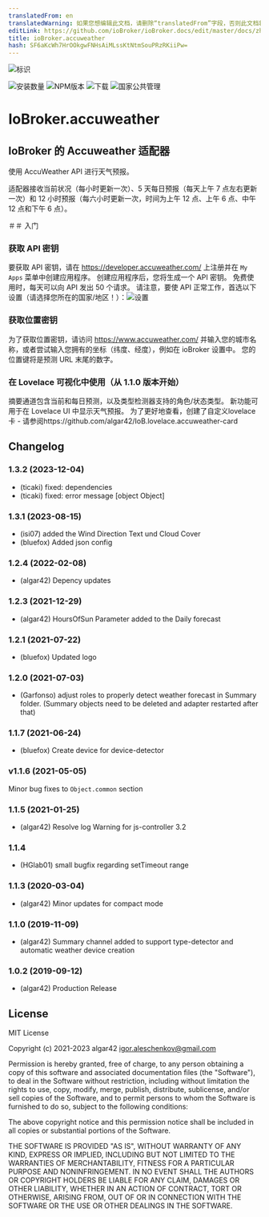 ```yaml
---
translatedFrom: en
translatedWarning: 如果您想编辑此文档，请删除“translatedFrom”字段，否则此文档将再次自动翻译
editLink: https://github.com/ioBroker/ioBroker.docs/edit/master/docs/zh-cn/adapterref/iobroker.accuweather/README.md
title: ioBroker.accuweather
hash: SF6aKcWh7HrOOkgwFNHsAiMLssKtNtmSouPRzRKiiPw=
---
```

![标识](../../../en/adapterref/iobroker.accuweather/admin/accuweather.png)

![安装数量](http://iobroker.live/badges/accuweather-stable.svg)
![NPM版本](http://img.shields.io/npm/v/iobroker.accuweather.svg)
![下载](https://img.shields.io/npm/dm/iobroker.accuweather.svg)
![国家公共管理](https://nodei.co/npm/iobroker.accuweather.png?downloads=true)

# IoBroker.accuweather
## IoBroker 的 Accuweather 适配器
使用 AccuWeather API 进行天气预报。

适配器接收当前状况（每小时更新一次）、5 天每日预报（每天上午 7 点左右更新一次）和 12 小时预报（每六小时更新一次，时间为上午 12 点、上午 6 点、中午 12 点和下午 6 点）。

＃＃ 入门
### 获取 API 密钥
要获取 API 密钥，请在 https://developer.accuweather.com/ 上注册并在 `My Apps` 菜单中创建应用程序。
创建应用程序后，您将生成一个 API 密钥。
免费使用时，每天可以向 API 发出 50 个请求。
请注意，要使 API 正常工作，首选以下设置（请选择您所在的国家/地区！）：![设置](../../../en/adapterref/iobroker.accuweather/admin/image.png)

### 获取位置密钥
为了获取位置密钥，请访问 https://www.accuweather.com/ 并输入您的城市名称，或者尝试输入您拥有的坐标（纬度、经度），例如在 ioBroker 设置中。
您的位置键将是预测 URL 末尾的数字。

### 在 Lovelace 可视化中使用（从 1.1.0 版本开始）
摘要通道包含当前和每日预测，以及类型检测器支持的角色/状态类型。
新功能可用于在 Lovelace UI 中显示天气预报。
为了更好地查看，创建了自定义lovelace卡 - 请参阅https://github.com/algar42/IoB.lovelace.accuweather-card

## Changelog
<!--
	Placeholder for the next version (at the beginning of the line):
	### **WORK IN PROGRESS**
-->
### 1.3.2 (2023-12-04)
* (ticaki) fixed: dependencies
* (ticaki) fixed: error message [object Object]

### 1.3.1 (2023-08-15)
* (isi07) added the Wind Direction Text und Cloud Cover
* (bluefox) Added json config

### 1.2.4 (2022-02-08)
* (algar42) Depency updates

### 1.2.3 (2021-12-29)
* (algar42) HoursOfSun Parameter added to the Daily forecast

### 1.2.1 (2021-07-22)
* (bluefox) Updated logo

### 1.2.0 (2021-07-03)
* (Garfonso) adjust roles to properly detect weather forecast in Summary folder. (Summary objects need to be deleted and adapter restarted after that)

### 1.1.7 (2021-06-24)
* (bluefox) Create device for device-detector

### v1.1.6 (2021-05-05)
Minor bug fixes to `Object.common` section

### 1.1.5 (2021-01-25)
* (algar42) Resolve log Warning for js-controller 3.2

### 1.1.4
* (HGlab01) small bugfix regarding setTimeout range

### 1.1.3 (2020-03-04)
* (algar42) Minor updates for compact mode

### 1.1.0 (2019-11-09)
* (algar42) Summary channel added to support type-detector and automatic weather device creation

### 1.0.2 (2019-09-12)
* (algar42) Production Release

## License
MIT License

Copyright (c) 2021-2023 algar42 <igor.aleschenkov@gmail.com>

Permission is hereby granted, free of charge, to any person obtaining a copy
of this software and associated documentation files (the "Software"), to deal
in the Software without restriction, including without limitation the rights
to use, copy, modify, merge, publish, distribute, sublicense, and/or sell
copies of the Software, and to permit persons to whom the Software is
furnished to do so, subject to the following conditions:

The above copyright notice and this permission notice shall be included in all
copies or substantial portions of the Software.

THE SOFTWARE IS PROVIDED "AS IS", WITHOUT WARRANTY OF ANY KIND, EXPRESS OR
IMPLIED, INCLUDING BUT NOT LIMITED TO THE WARRANTIES OF MERCHANTABILITY,
FITNESS FOR A PARTICULAR PURPOSE AND NONINFRINGEMENT. IN NO EVENT SHALL THE
AUTHORS OR COPYRIGHT HOLDERS BE LIABLE FOR ANY CLAIM, DAMAGES OR OTHER
LIABILITY, WHETHER IN AN ACTION OF CONTRACT, TORT OR OTHERWISE, ARISING FROM,
OUT OF OR IN CONNECTION WITH THE SOFTWARE OR THE USE OR OTHER DEALINGS IN THE
SOFTWARE.
